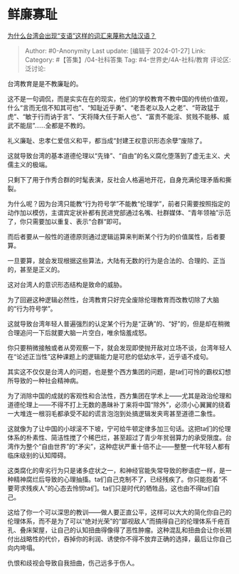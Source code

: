 # 鲜廉寡耻
[为什么台湾会出现“支语”这样的词汇来蔑称大陆汉语？](https://www.zhihu.com/question/640942948/answer/3377481353)

> Author: #0-Anonymity
> Last update: [编辑于 2024-01-27]
> Link:
> Category: #【答集】/04-社科答集
> Tag:  #4-世界史/4A-社科/教育 
> 评论区:
> 泛讨论:

台湾教育是是不教廉耻的。

这不是一句调侃，而是实实在在的现实，他们的学校教育不教中国的传统价值观，什么“言而无信不知其可也”、“知耻近乎勇”、“老吾老以及人之老”、“苛政猛于虎”、“敏于行而讷于言”、“天将降大任于斯人也”、“富贵不能淫、贫贱不能移、威武不能屈”……全都是不教的。

礼义廉耻、忠孝仁爱信义和平，都当成“封建王权意识形态余孽”废除了。

这就导致台湾的基本道德伦理以“先锋”、“自由”的名义腐化堕落到了虚无主义、犬儒主义的极端。

只剩下了用于作秀合群的时髦表演，反社会人格遍地开花，自身充满伦理矛盾和撕裂。

为什么呢？因为台湾只能教“行为符号学”不能教“伦理学”，前者只需要按照指定的动作加以模仿，主谓宾定状补都有民进党部通过名嘴、社群媒体、“青年领袖”示范了，你只需要加以重复、表示“合群“即可。

而后者要从一般性的道德原则通过逻辑运算来判断某个行为的价值属性，后者要算。

一旦要算，就会发现根据这些算法，大陆有无数的行为是合法的、合理的、正当的，甚至是正义的。

这对台湾人的意识形态结构是致命的威胁。

为了回避这种逻辑必然性，台湾教育只好完全废除伦理教育而改教切除了大脑的“行为符号学”。

这就导致台湾年轻人普遍强烈的认定某个行为是“正确”的、“好”的，但是却在稍微合理追问一下后就要大脑一片空白，唯余恼羞成怒。

你只要稍微接触或者从旁观察一下，就会发现即使抛开敌对立场不谈，台湾年轻人在“论述正当性”这种课题上的逻辑能力是可悲的低幼水平，近乎语不成句。

其实这不仅仅是台湾人的问题，也是整个西方集团的问题，是ta们可怜的霸权幻想所导致的一种社会精神病。

为了消除中国的成就的客观性和合法性，西方集团在学术上——尤其是政治伦理和道德伦理上——不得不打上无数的愚昧补丁来将中国“除外”，必须小心翼翼的绕着一大堆连一根羽毛都承受不起的谎言泡泡到处搞逻辑发夹弯甚至道德二象性。

这就像为了让中国的小球滚不下坡，宁可给牛顿定律多加三句话。这把ta们的伦理体系的朴素性、简洁性搅了个稀巴烂，甚至超过了青少年贫弱算力的承受限度。台湾作为整个“自由世界”的“矛尖”，这种症状严重十倍不止——整整一代年轻人都有临床级别的认知障碍。

这类腐化的卑劣行为只是诸多症状之一，和神经官能失常导致的秽语症一样，是一种精神腐烂后导致的心理抽搐。ta们自己克制不了，已经残疾了。你只能抱着“不要苛求残疾人”的心态去怜悯ta们。ta们只是时代的牺牲品，这也由不得ta们自己。

这给了你一个可以深思的教训——做人要正直公平，这样可以大大的简化你自己的伦理体系，而不是为了可以“绝对光荣”的“鄙视敌人”而搞得自己的伦理体系千疮百孔、叠床架屋，让自己的认知扭曲得像得了恶性肿瘤。这种混乱和扭曲会让你长期付出战略性的代价，吞掉你的利润、诱使你不得不放弃正确的选择，最后让你自己向内垮塌。

仇恨和歧视会导致自我扭曲，伤己远多于伤人。